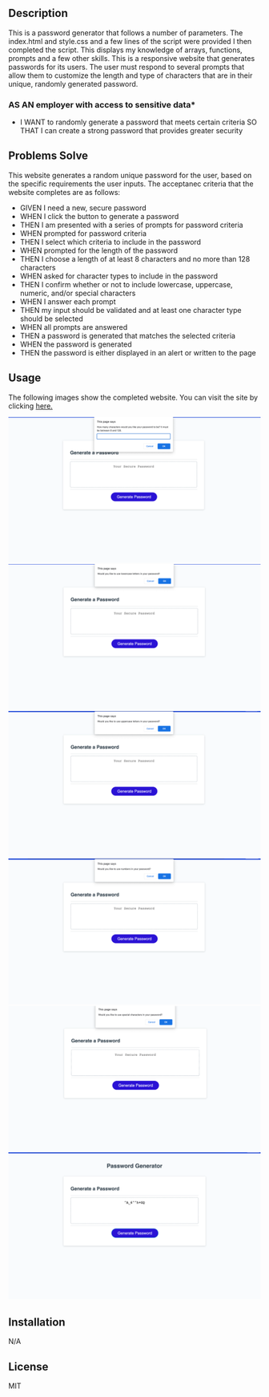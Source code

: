 # <Password Generator>


## Description

This is a password generator that follows a number of parameters. The index.html and style.css and a few lines of the script were provided I then completed the script. This displays my knowledge of arrays, functions, prompts and a few other skills. This is a responsive website that generates passwords for its users. The user must respond to several prompts that allow them to customize the length and type of characters that are in their unique, randomly generated password.

### AS AN employer with access to sensitive data*
* I WANT to randomly generate a password that meets certain criteria
SO THAT I can create a strong password that provides greater security

## Problems Solve
This website generates a random unique password for the user, based on the specific requirements the user inputs. The acceptanec criteria that the website completes are as follows:

* GIVEN I need a new, secure password
* WHEN I click the button to generate a password
* THEN I am presented with a series of prompts for password criteria
* WHEN prompted for password criteria
* THEN I select which criteria to include in the password
* WHEN prompted for the length of the password
* THEN I choose a length of at least 8 characters and no more than 128 characters
* WHEN asked for character types to include in the password
* THEN I confirm whether or not to include lowercase, uppercase, numeric, and/or special characters
* WHEN I answer each prompt
* THEN my input should be validated and at least one character type should be selected
* WHEN all prompts are answered
* THEN a password is generated that matches the selected criteria
* WHEN the password is generated
* THEN the password is either displayed in an alert or written to the page




## Usage

The following images show the completed website. You can visit the site by clicking [here.](https://tleeming15.github.io/password-generator/)

<img src="assets/images/p-g-initial-prompt.png" alt="Prompt for how many characters would you like the password to be."/>

<img src="assets/images/p-g-lcase-prompt.png" alt="Prompt for would you like lowercase letters in your password?"/>

<img src="assets/images/p-g-ucase-prompt.png" alt="Prompt for would you like uppercase letters in your password?"/>

<img src="assets/images/p-g-numbers-prompt.png" alt="Prompt for would you like numbers in your password?"/>

<img src="assets/images/p-g-characters-prompt.png" alt="Prompt for would you like special characters in your password?"/>

<img src="assets/images/p-g-generated-password.png" alt="A generated password."/>

 

## Installation

N/A

## License

MIT